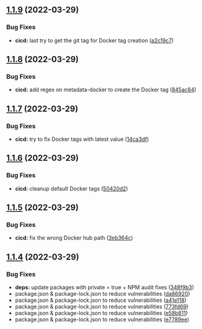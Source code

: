## [1.1.9](https://github.com/timoa/chrome-tab-rotate-server/compare/v1.1.8...v1.1.9) (2022-03-29)


### Bug Fixes

* **cicd:** last try to get the git tag for Docker tag creation ([a2c19c7](https://github.com/timoa/chrome-tab-rotate-server/commit/a2c19c722e49452e29e20402f15c4c0174c6d870))

## [1.1.8](https://github.com/timoa/chrome-tab-rotate-server/compare/v1.1.7...v1.1.8) (2022-03-29)


### Bug Fixes

* **cicd:** add regex on metadata-docker to create the Docker tag ([845ac84](https://github.com/timoa/chrome-tab-rotate-server/commit/845ac84b94c1bf9c7b3b90b576d3569baf24509c))

## [1.1.7](https://github.com/timoa/chrome-tab-rotate-server/compare/v1.1.6...v1.1.7) (2022-03-29)


### Bug Fixes

* **cicd:** try to fix Docker tags with latest value ([14ca3df](https://github.com/timoa/chrome-tab-rotate-server/commit/14ca3df6491f550ac6f0b7a2d171233cc2d10731))

## [1.1.6](https://github.com/timoa/chrome-tab-rotate-server/compare/v1.1.5...v1.1.6) (2022-03-29)


### Bug Fixes

* **cicd:** cleanup default Docker tags ([50420d2](https://github.com/timoa/chrome-tab-rotate-server/commit/50420d2cb321d7026cc9f44037f2111641cc11be))

## [1.1.5](https://github.com/timoa/chrome-tab-rotate-server/compare/v1.1.4...v1.1.5) (2022-03-29)


### Bug Fixes

* **cicd:** fix the wrong Docker hub path ([3eb364c](https://github.com/timoa/chrome-tab-rotate-server/commit/3eb364c0e9fede3b6751951785a63f601aed1866))

## [1.1.4](https://github.com/timoa/chrome-tab-rotate-server/compare/v1.1.3...v1.1.4) (2022-03-29)


### Bug Fixes

* **deps:** update packages with private = true + NPM audit fixes ([348f9b3](https://github.com/timoa/chrome-tab-rotate-server/commit/348f9b378825c0d06ec5d60f5016ba9b38d8d0e5))
* package.json & package-lock.json to reduce vulnerabilities ([da86920](https://github.com/timoa/chrome-tab-rotate-server/commit/da8692070e1acbf4c7e2e993d53aba89015644ec))
* package.json & package-lock.json to reduce vulnerabilities ([a41e118](https://github.com/timoa/chrome-tab-rotate-server/commit/a41e11842a8e3b74e30c3b0930bfa87cb7d18d7b))
* package.json & package-lock.json to reduce vulnerabilities ([773fd69](https://github.com/timoa/chrome-tab-rotate-server/commit/773fd6938657633ccc1c5c8a360e0e1e167706b4))
* package.json & package-lock.json to reduce vulnerabilities ([e58b811](https://github.com/timoa/chrome-tab-rotate-server/commit/e58b811f17b18bb833915905669fb8b5632e7235))
* package.json & package-lock.json to reduce vulnerabilities ([e7789ee](https://github.com/timoa/chrome-tab-rotate-server/commit/e7789eea1d138a53d03af159ff11270b9e9a039c))
